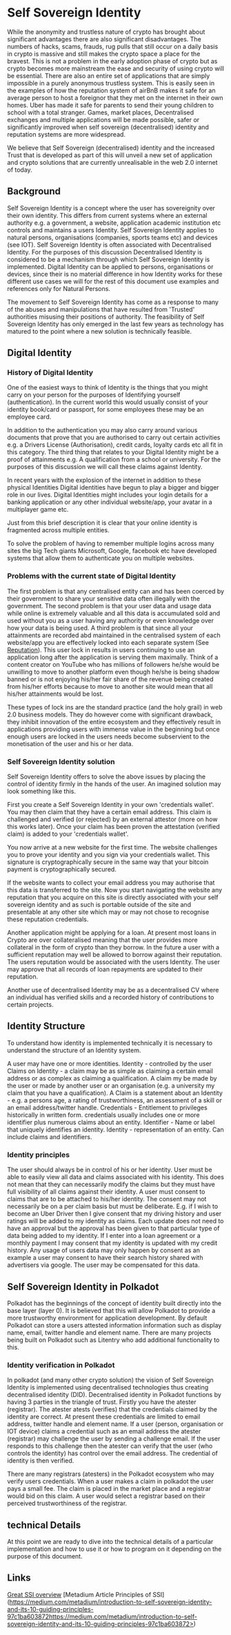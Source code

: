 # Self Sovereign Identity

While the anonymity and trustless nature of crypto has brought about significant advantages there are also significant
disadvantages. The numbers of hacks, scams, frauds, rug pulls that still occur on a daily basis in crypto is
massive and still makes the crypto space a place for the bravest. This is not a problem in the early adoption phase
of crypto but as crypto becomes more mainstream the ease and security of using crypto will be essential. There are also
an entire set of applications that are simply impossible in a purely anonymous trustless system. This is easily seen in
the examples of how the reputation system of airBnB makes it safe for an average person to host a foreignor that they
met on the internet in their own homes. Uber has made it safe for parents to send their young children to school with
a total stranger. Games, market places, Decentralised exchanges and multiple applications will be made possible, safer
or significantly improved when self sovereign (decentralised) identity and reputation systems are more widespread.

We believe that Self Sovereign (decentralised) identity and the increased Trust that is developed as part of this will unveil a new set of application and crypto solutions that are currently unrealisable in the web 2.0 internet of today.

## Background

Self Sovereign Identity is a concept where the user has sovereignity over their own identity.
This differs from current systems where an external authority e.g. a government, a website, application
academic institution etc controls and maintains a users Identity.
Self Sovereign Identity applies to natural persons, organisations (companies, sports teams etc) and devices (see IOT).
Self Sovereign Identity is often associated with Decentralised Identity. For the purposes of this discussion
Decentralised Identity is considered to be a mechanism through which Self Sovereign Identity is implemented.
Digital Identity can be applied to persons, organisations or devices, since their is no material difference
in how Identity works for these different use cases we will for the rest of this document use examples and references
only for Natural Persons.

The movement to Self Sovereign Identity has come as a response to many of the abuses and manipulations that
have resulted from 'Trusted' authorities misusing their positions of authority.
The feasibility of Self Sovereign Identity has only emerged in the last few years as technology has matured to the
point where a new solution is technically feasible.

## Digital Identity

### History of Digital Identity

One of the easiest ways to think of Identity is the things that you might carry on your person for
the purposes of Identifying yourself (authentication). In the current world this would usually consist
of your identity book/card or passport, for some employees these may be an employee card.

In addition to the authentication you may also carry around various documents that prove that you are
authorised to carry out certain activities e.g. a Drivers License (Authorisation),
credit cards, loyalty cards etc all fit in this category.
The third thing that relates to your Digital Identity might be a proof of attainments
e.g. A qualification from a school or university.
For the purposes of this discussion we will call these claims against Identity.

In recent years with the explosion of the internet in addition to these physical Identities Digital
identities have begun to play a bigger and bigger role in our lives. Digital Identities might includes your
login details for a banking application or any other individual website/app, your avatar in a multiplayer game etc.

Just from this brief description it is clear that your online identity is fragmented across multiple entities.

To solve the problem of having to remember multiple logins across many sites the big Tech giants Microsoft, Google,
facebook etc have developed systems that allow them to authenticate you on multiple websites.

### Problems with the current state of Digital Identity

The first problem is that any centralised entity can and has been coerced by their government to share your sensitive
data often illegally with the government. The second problem is that your user data and usage data while online is
extremely valuable and all this data is accumulated sold and used without you as a user having any authority or even knowledge
over how your data is being used. A third problem is that since all your attainments are recorded abd maintained in the centralised system of
each website/app you are effectively locked into each separate system (See [Reputation](./Reputation.md)).
This user lock in results in users continuing to use an application long after the application is serving them maximally.
Think of a content creator on YouTube who has millions of followers he/she would be unwilling to move to another platform
even though he/she is being shadow banned or is not enjoying his/her fair share of the revenue being created from his/her efforts because to
move to another site would mean that all his/her attainments would be lost.

These types of lock ins are the standard practice (and the holy grail) in web 2.0 business models. They do however come with
significant drawback, they inhibit innovation of
the entire ecosystem and they effectively result in applications providing users with immense value in the beginning but once
enough users are locked in the users needs become subservient to the monetisation of the user and his or her data.

### Self Sovereign Identity solution

Self Sovereign Identity offers to solve the above issues by placing the control of identity firmly in the hands of the user.
An imagined solution may look something like this.

First you create a Self Sovereign Identity in your own 'credentials wallet'. You may then claim that they have a certain email address.
This claim is challenged and verified (or rejected) by an external attestor (more on how this works later). Once your claim has been proven the attestation (verified claim) is added to your 'credentials wallet'.

You now arrive at a new website for the first time. The website challenges you to prove your identity and you sign via your credentials wallet. This signature is cryptographically secure in the same way that your bitcoin payment is cryptographically secured.

If the website wants to collect your email address you may authorise that this data is transferred to the site.
Now you start navigating the website any reputation that you acquire on this site is directly associated with your
self sovereign identity and as such is portable outside of the site and presentable at any other site which may or may not chose to recognise these reputation credentials.

Another application might be applying for a loan. At present most loans in Crypto are over collateralised meaning that the user provides more collateral in the form of crypto than they borrow. In the future a user with a sufficient reputation may well be allowed to borrow against their reputation. The users reputation would be associated with the users Identity.
The user may approve that all records of loan repayments are updated to their reputation.

Another use of decentralised Identity may be as a decentralised CV where an individual has verified skills and a recorded history of contributions to certain projects.

## Identity Structure

To understand how identity is implemented technically it is necessary to understand the structure of an Identity system.

A user may have one or more identities.
Identity - controlled by the user
Claims on Identity - a claim may be as simple as claiming a certain email address or as complex as claiming a qualification.
A claim my be made by the user or made by another user or an organisation (e.g. a university my claim that you have a qualification).
A Claim is a statement about an Identity - e.g. a persons age, a rating of trustworthiness,
an assessment of a skill or an email address/twitter handle.
Credentials - Entitlement to privileges historically in written form.
 credentials usually includes one or more identifier plus numerous claims about an entity.
Identifier - Name or label that uniquely identifies an identity.
Identity - representation of an entity. Can include claims and identifiers.

### Identity principles

The user should always be in control of his or her identity.
User must be able to easily view all data and claims associated with his identity.
This does not mean that they can necessarily modify the claims but they must have
full visibility of all claims against their identity.
A user must consent to claims that are to be attached to his/her identity.
The consent may not necessarily be on a per claim basis but must be deliberate. E.g. if I wish to become an Uber Driver then I give consent that my driving history and user ratings will be added to my identity as claims. Each update does not need to have an approval but the approval has been given to that particular type of data being added to my identity.
If I enter into a loan agreement or a monthly payment I may consent that my identity is updated with my credit history.
Any usage of users data may only happen by consent as an example a user may consent to have their search history shared with advertisers via google. The user may be compensated for this data.

## Self Sovereign Identity in Polkadot

Polkadot has the beginnings of the concept of identity built directly into the base layer (layer 0).
It is believed that this will allow Polkadot to provide a more trustworthy environment for application development.
By default Polkadot can store a users attested information information such as display name, email, twitter handle and element name. There are many projects being built on Polkadot such as Litentry who add additional functionality to this.

### Identity verification in Polkadot

In polkadot (and many other crypto solution) the vision of Self Sovereign Identity is implemented using decentralised technologies thus creating decentralised identity (DID).
Decentralised identity in Polkadot functions by having 3 parties in the triangle of trust.
Firstly you have the atester (registrar). The atester atests (verifies) that the credentials claimed by the identity are correct. At present these credentials are limited to email address, twitter handle and element name.
If a user (person, organisation or IOT device) claims a credential such as an email address the atester (registrar) may challenge the user by sending a challenge email. If the user responds to this challenge then the atester can verify that the user (who controls the identity) has control over the email address. The credential of identity is then verified.

There are many registrars (atesters) in the Polkadot ecosystem who may verify users credentials. When a user makes a claim in polkadot the user pays a small fee. The claim is placed in the market place and a registrar would bid on this claim. A user would select a registrar based on their perceived trustworthiness of the registrar.

## technical Details

At this point we are ready to dive into the technical details of a particular implementation and how to use it or how to program on it depending on the purpose of this document.

## Links

[Great SSI overview](<https://www.lifewithalacrity.com/2016/04/the-path-to-self-soverereign-identity.html>)
[Metadium Article Principles of SSI](<https://medium.com/metadium/introduction-to-self-sovereign-identity-and-its-10-guiding-principles-97c1ba603872>https://medium.com/metadium/introduction-to-self-sovereign-identity-and-its-10-guiding-principles-97c1ba603872>)